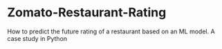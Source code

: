 # Zomato-Restaurant-Rating
How to predict the future rating of a restaurant based on an ML model. A case study in Python

